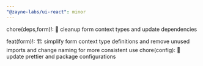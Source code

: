 ```yaml
---
"@zayne-labs/ui-react": minor
---
```


chore(deps,form)!: 🔧 cleanup form context types and update dependencies

feat(form)!: 🏗️ simplify form context type definitions and remove unused imports and change naming for more consistent use
chore(config): 🔧 update prettier and package configurations
